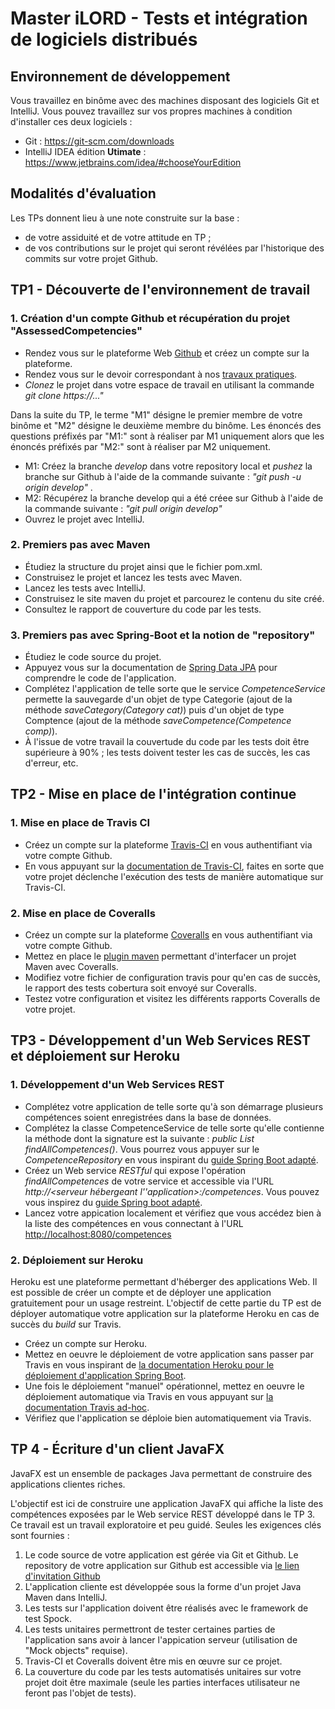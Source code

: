 # Master iLORD - Tests et intégration de logiciels distribués 

## Environnement de développement
Vous travaillez en binôme avec des machines disposant des logiciels Git et IntelliJ.
Vous pouvez travaillez sur vos propres machines à condition d'installer ces deux logiciels :

- Git : https://git-scm.com/downloads
- IntelliJ IDEA édition **Utimate** : https://www.jetbrains.com/idea/#chooseYourEdition

## Modalités d'évaluation

Les TPs donnent lieu à une note construite sur la base : 

- de votre assiduité et de votre attitude en TP ;
- de vos contributions sur le projet qui seront révélées par l'historique des commits sur votre projet Github.
 
## TP1 - Découverte de l'environnement de travail

### 1. Création d'un compte Github et récupération du projet "AssessedCompetencies"

- Rendez vous sur le plateforme Web [Github](https://github.com/) et créez un compte sur la plateforme.
- Rendez vous sur le devoir correspondant à nos [travaux pratiques](https://classroom.github.com/g/XlBQK3HL).
- *Clonez* le projet dans votre espace de travail en utilisant la commande *git clone https://..."*

Dans la suite du TP, le terme "M1" désigne le premier membre de votre binôme et "M2" désigne le deuxième membre du binôme. Les énoncés des 
questions préfixés par "M1:" sont à réaliser par M1 uniquement alors que les énoncés préfixés par "M2:" sont à réaliser par M2 uniquement.

- M1: Créez la branche *develop* dans votre repository local et *pushez* la branche sur Github à l'aide de la commande suivante :
*"git push -u origin develop"* . 
- M2: Récupérez la branche develop qui a été créee sur Github à l'aide de la commande suivante : *"git pull origin develop"*
- Ouvrez le projet avec IntelliJ.

### 2. Premiers pas avec Maven

- Étudiez la structure du projet ainsi que le fichier pom.xml.
- Construisez le projet et lancez les tests avec Maven.
- Lancez les tests avec IntelliJ.
- Construisez le site maven du projet et parcourez le contenu du site créé.
- Consultez le rapport de couverture du code par les tests.

### 3. Premiers pas avec Spring-Boot et la notion de "repository"

- Étudiez le code source du projet.
- Appuyez vous sur la documentation de [Spring Data JPA](http://docs.spring.io/spring-data/jpa/docs/1.11.0.M1/reference/html/) pour comprendre le code de l'application.
- Complétez l'application de telle sorte que le service *CompetenceService* permette la sauvegarde d'un objet de type Categorie (ajout de la méthode *saveCategory(Category cat)*) puis d'un objet de type Comptence (ajout de la méthode *saveCompetence(Competence comp)*).
- À l'issue de votre travail la couvertude du code par les tests doit être supérieure à 90% ; les tests doivent tester les cas de succès, les cas d'erreur, etc.

## TP2 - Mise en place de l'intégration continue

### 1. Mise en place de Travis CI

- Créez un compte sur la plateforme [Travis-CI](https://travis-ci.org/) en vous authentifiant via votre compte Github.
- En vous appuyant sur la [documentation de Travis-CI](https://docs.travis-ci.com/), faites en sorte que votre projet déclenche
l'exécution des tests de manière automatique sur Travis-CI.

### 2. Mise en place de Coveralls

- Créez un compte sur la plateforme [Coveralls](https://coveralls.io/) en vous authentifiant via votre compte Github.
- Mettez en place le [plugin maven](https://github.com/trautonen/coveralls-maven-plugin) permettant d'interfacer un projet Maven avec Coveralls.
- Modifiez votre fichier de configuration travis pour qu'en cas de succès, le rapport des tests cobertura soit envoyé sur Coveralls.
- Testez votre configuration et visitez les différents rapports Coveralls de votre projet.

## TP3 - Développement d'un Web Services REST et déploiement sur Heroku

### 1. Développement d'un Web Services REST

- Complétez votre application de telle sorte qu'à son démarrage plusieurs compétences soient enregistrées dans la base de données.
- Complétez la classe CompetenceService de telle sorte qu'elle contienne la méthode dont la signature est la suivante : *public List<Competence> findAllCompetences()*.
Vous pourrez vous appuyer sur le *CompetenceRepository* en vous inspirant du [guide Spring Boot adapté](https://spring.io/guides/gs/accessing-data-jpa/).
- Créez un Web service *RESTful* qui expose l'opération *findAllCompetences* de votre service et accessible via l'URL *http://<serveur hébergeant l''application>:<port>/competences*. 
Vous pouvez vous inspirez du [guide Spring boot adapté](https://spring.io/guides/gs/rest-service/).
- Lancez votre appication localement et vérifiez que vous accédez bien à la liste des compétences en vous connectant à l'URL [http://localhost:8080/competences](http://localhost:8080/competences)

### 2. Déploiement sur Heroku
Heroku est une plateforme permettant d'héberger des applications Web. Il est possible de créer un compte et de déployer une application gratuitement pour un usage restreint. 
L'objectif de cette partie du TP est de déployer automatique  votre application sur la plateforme Heroku en cas de succès du *build* sur Travis.

- Créez un compte sur Heroku.
- Mettez en oeuvre le déploiement de votre application sans passer par Travis en vous inspirant de
 [la documentation Heroku pour le déploiement d'application Spring Boot](https://devcenter.heroku.com/articles/deploying-spring-boot-apps-to-heroku). 
- Une fois le déploiement "manuel" opérationnel, mettez en oeuvre le déploiement automatique via Travis en vous appuyant sur [la documentation Travis ad-hoc](https://docs.travis-ci.com/user/deployment/heroku/). 
- Vérifiez que l'application se déploie bien automatiquement via Travis. 

## TP 4 - Écriture d'un client JavaFX 

JavaFX est un ensemble de packages Java permettant de construire des applications clientes riches. 

L'objectif est ici de construire une application JavaFX qui affiche 
la liste des compétences exposées par le Web service REST développé dans le TP 3.
Ce travail est un travail exploratoire et peu guidé. Seules les exigences clés sont fournies :

1. Le code source de votre application est gérée via Git et Github. Le repository de votre application sur Github est accessible via
[le lien d'invitation Github](https://classroom.github.com/g/8SVjlwP3)
2. L'application cliente est développée sous la forme d'un projet Java Maven dans IntelliJ.
3. Les tests sur l'application doivent être réalisés avec le framework de test Spock.
4. Les tests unitaires permettront de tester certaines parties de l'application sans avoir à lancer l'appication serveur (utilisation de "Mock objects" requise).
3. Travis-CI et Coveralls doivent être mis en œuvre sur ce projet.
4. La couverture du code par les tests automatisés unitaires sur votre projet doit être maximale (seule les parties interfaces 
utilisateur ne feront pas l'objet de tests).



 